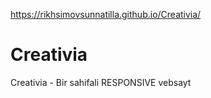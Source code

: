 https://rikhsimovsunnatilla.github.io/Creativia/
# Creativia
Creativia - Bir sahifali RESPONSIVE vebsayt
